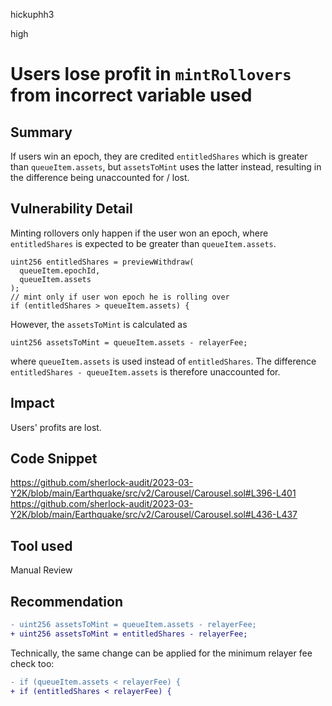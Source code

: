 hickuphh3

high

# Users lose profit in `mintRollovers` from incorrect variable used

## Summary
If users win an epoch, they are credited `entitledShares` which is greater than `queueItem.assets`, but `assetsToMint` uses the latter instead, resulting in the difference being unaccounted for / lost.

## Vulnerability Detail
Minting rollovers only happen if the user won an epoch, where `entitledShares` is expected to be greater than `queueItem.assets`.
```solidity
uint256 entitledShares = previewWithdraw(
  queueItem.epochId,
  queueItem.assets
);
// mint only if user won epoch he is rolling over
if (entitledShares > queueItem.assets) {
```

However, the `assetsToMint` is calculated as
```solidity
uint256 assetsToMint = queueItem.assets - relayerFee;
```

where `queueItem.assets` is used instead of `entitledShares`. The difference `entitledShares - queueItem.assets` is therefore unaccounted for.

## Impact
Users' profits are lost.

## Code Snippet
https://github.com/sherlock-audit/2023-03-Y2K/blob/main/Earthquake/src/v2/Carousel/Carousel.sol#L396-L401
https://github.com/sherlock-audit/2023-03-Y2K/blob/main/Earthquake/src/v2/Carousel/Carousel.sol#L436-L437

## Tool used
Manual Review

## Recommendation
```diff
- uint256 assetsToMint = queueItem.assets - relayerFee;
+ uint256 assetsToMint = entitledShares - relayerFee;
```

Technically, the same change can be applied for the minimum relayer fee check too:
```diff
- if (queueItem.assets < relayerFee) {
+ if (entitledShares < relayerFee) {
```